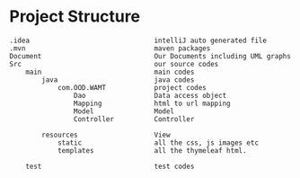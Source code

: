 # Project Structure
    .idea                               intelliJ auto generated file
    .mvn                                maven packages
    Document                            Our Documents including UML graphs
    Src                                 our source codes
        main                            main codes
            java                        java codes
                com.OOD.WAMT            project codes
                    Dao                 Data access object
                    Mapping             html to url mapping
                    Model               Model
                    Controller          Controller

            resources                   View
                static                  all the css, js images etc
                templates               all the thymeleaf html.
                
        test                            test codes



